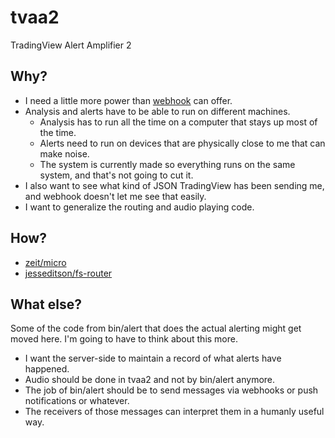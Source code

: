 # tvaa2

TradingView Alert Amplifier 2

## Why?

* I need a little more power than [webhook](https://github.com/adnanh/webhook) can offer.
* Analysis and alerts have to be able to run on different machines.
  - Analysis has to run all the time on a computer that stays up most of the time.
  - Alerts need to run on devices that are physically close to me that can make noise.
  - The system is currently made so everything runs on the same system, and that's not going to cut it.
* I also want to see what kind of JSON TradingView has been sending me, and webhook doesn't let me see that easily.
* I want to generalize the routing and audio playing code.

## How?

* [zeit/micro](https://github.com/zeit/micro)
* [jesseditson/fs-router](https://github.com/jesseditson/fs-router)

## What else?

Some of the code from bin/alert that does the actual alerting might get moved here.
I'm going to have to think about this more.

- I want the server-side to maintain a record of what alerts have happened.
- Audio should be done in tvaa2 and not by bin/alert anymore.
- The job of bin/alert should be to send messages via webhooks or push notifications or whatever.
- The receivers of those messages can interpret them in a humanly useful way.
